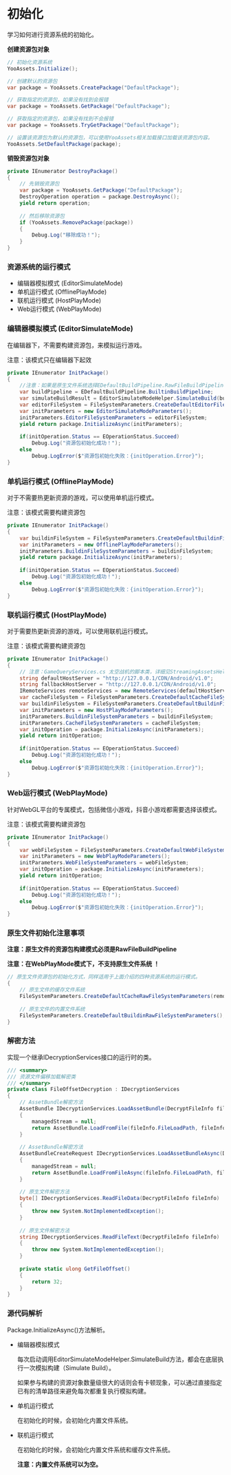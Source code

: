 # 初始化

学习如何进行资源系统的初始化。

**创建资源包对象**

```csharp
// 初始化资源系统
YooAssets.Initialize();

// 创建默认的资源包
var package = YooAssets.CreatePackage("DefaultPackage");

// 获取指定的资源包，如果没有找到会报错
var package = YooAssets.GetPackage("DefaultPackage");

// 获取指定的资源包，如果没有找到不会报错
var package = YooAssets.TryGetPackage("DefaultPackage");

// 设置该资源包为默认的资源包，可以使用YooAssets相关加载接口加载该资源包内容。
YooAssets.SetDefaultPackage(package);
```

**销毁资源包对象**

```csharp
private IEnumerator DestroyPackage()
{
    // 先销毁资源包
    var package = YooAssets.GetPackage("DefaultPackage");
    DestroyOperation operation = package.DestroyAsync();
    yield return operation;
    
    // 然后移除资源包
    if (YooAssets.RemovePackage(package))
    {
        Debug.Log("移除成功！");
    }
}
```

### 资源系统的运行模式

- 编辑器模拟模式 (EditorSimulateMode)
- 单机运行模式  (OfflinePlayMode)
- 联机运行模式  (HostPlayMode)
- Web运行模式  (WebPlayMode)

### 编辑器模拟模式 (EditorSimulateMode)

在编辑器下，不需要构建资源包，来模拟运行游戏。

注意：该模式只在编辑器下起效

````csharp
private IEnumerator InitPackage()
{
    //注意：如果是原生文件系统选择EDefaultBuildPipeline.RawFileBuildPipeline
    var buildPipeline = EDefaultBuildPipeline.BuiltinBuildPipeline; 
    var simulateBuildResult = EditorSimulateModeHelper.SimulateBuild(buildPipeline, "DefaultPackage");
    var editorFileSystem = FileSystemParameters.CreateDefaultEditorFileSystemParameters(simulateBuildResult);
    var initParameters = new EditorSimulateModeParameters();
    initParameters.EditorFileSystemParameters = editorFileSystem;
    yield return package.InitializeAsync(initParameters);
    
    if(initOperation.Status == EOperationStatus.Succeed)
        Debug.Log("资源包初始化成功！");
    else 
        Debug.LogError($"资源包初始化失败：{initOperation.Error}");
}
````

### 单机运行模式  (OfflinePlayMode)

对于不需要热更新资源的游戏，可以使用单机运行模式。

注意：该模式需要构建资源包

````csharp
private IEnumerator InitPackage()
{
    var buildinFileSystem = FileSystemParameters.CreateDefaultBuildinFileSystemParameters();
    var initParameters = new OfflinePlayModeParameters();
    initParameters.BuildinFileSystemParameters = buildinFileSystem;
    yield return package.InitializeAsync(initParameters);
    
    if(initOperation.Status == EOperationStatus.Succeed)
        Debug.Log("资源包初始化成功！");
    else 
        Debug.LogError($"资源包初始化失败：{initOperation.Error}");
}
````

### 联机运行模式 (HostPlayMode)

对于需要热更新资源的游戏，可以使用联机运行模式。

注意：该模式需要构建资源包

````csharp
private IEnumerator InitPackage()
{
    // 注意：GameQueryServices.cs 太空战机的脚本类，详细见StreamingAssetsHelper.cs
    string defaultHostServer = "http://127.0.0.1/CDN/Android/v1.0";
    string fallbackHostServer = "http://127.0.0.1/CDN/Android/v1.0";
    IRemoteServices remoteServices = new RemoteServices(defaultHostServer, fallbackHostServer);
    var cacheFileSystem = FileSystemParameters.CreateDefaultCacheFileSystemParameters(remoteServices);
    var buildinFileSystem = FileSystemParameters.CreateDefaultBuildinFileSystemParameters();   
    var initParameters = new HostPlayModeParameters();
    initParameters.BuildinFileSystemParameters = buildinFileSystem; 
    initParameters.CacheFileSystemParameters = cacheFileSystem;
    var initOperation = package.InitializeAsync(initParameters);
    yield return initOperation;
    
    if(initOperation.Status == EOperationStatus.Succeed)
        Debug.Log("资源包初始化成功！");
    else 
        Debug.LogError($"资源包初始化失败：{initOperation.Error}");
}
````

### Web运行模式 (WebPlayMode)

针对WebGL平台的专属模式，包括微信小游戏，抖音小游戏都需要选择该模式。

注意：该模式需要构建资源包

```csharp
private IEnumerator InitPackage()
{
    var webFileSystem = FileSystemParameters.CreateDefaultWebFileSystemParameters();
    var initParameters = new WebPlayModeParameters();
    initParameters.WebFileSystemParameters = webFileSystem;
    var initOperation = package.InitializeAsync(initParameters);
    yield return initOperation;
    
    if(initOperation.Status == EOperationStatus.Succeed)
        Debug.Log("资源包初始化成功！");
    else 
        Debug.LogError($"资源包初始化失败：{initOperation.Error}");
}
```

### 原生文件初始化注意事项

**注意：原生文件的资源包构建模式必须是RawFileBuildPipeline**

**注意：在WebPlayMode模式下，不支持原生文件系统 ！**

```csharp
// 原生文件资源包的初始化方式，同样适用于上面介绍的四种资源系统的运行模式。
{
    // 原生文件的缓存文件系统
    FileSystemParameters.CreateDefaultCacheRawFileSystemParameters(remoteServices);
    
    // 原生文件的内置文件系统
    FileSystemParameters.CreateDefaultBuildinRawFileSystemParameters(); 
}
```

### 解密方法

实现一个继承IDecryptionServices接口的运行时的类。

```csharp
/// <summary>
/// 资源文件偏移加载解密类
/// </summary>
private class FileOffsetDecryption : IDecryptionServices
{
    // AssetBundle解密方法
    AssetBundle IDecryptionServices.LoadAssetBundle(DecryptFileInfo fileInfo, out Stream managedStream)
    {
        managedStream = null;
        return AssetBundle.LoadFromFile(fileInfo.FileLoadPath, fileInfo.ConentCRC, GetFileOffset());
    }
    
	// AssetBundle解密方法
    AssetBundleCreateRequest IDecryptionServices.LoadAssetBundleAsync(DecryptFileInfo fileInfo, out Stream managedStream)
    {
        managedStream = null;
        return AssetBundle.LoadFromFileAsync(fileInfo.FileLoadPath, fileInfo.ConentCRC, GetFileOffset());
    }
    
    // 原生文件解密方法
    byte[] IDecryptionServices.ReadFileData(DecryptFileInfo fileInfo)
    {
        throw new System.NotImplementedException();
    }
    
 	// 原生文件解密方法
    string IDecryptionServices.ReadFileText(DecryptFileInfo fileInfo)
    {
        throw new System.NotImplementedException();
    }
    
    private static ulong GetFileOffset()
    {
        return 32;
    }
}
```

### 源代码解析

Package.InitializeAsync()方法解析。

- 编辑器模拟模式

  每次启动调用EditorSimulateModeHelper.SimulateBuild方法，都会在底层执行一次模拟构建（Simulate Build）。

  如果参与构建的资源对象数量级很大的话则会有卡顿现象，可以通过直接指定已有的清单路径来避免每次都重复执行模拟构建。

- 单机运行模式

  在初始化的时候，会初始化内置文件系统。

- 联机运行模式

  在初始化的时候，会初始化内置文件系统和缓存文件系统。

  **注意：内置文件系统可以为空。**

  
